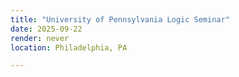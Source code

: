 ```yaml
---
title: "University of Pennsylvania Logic Seminar" 
date: 2025-09-22
render: never
location: Philadelphia, PA

---
```

